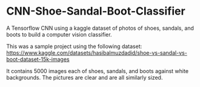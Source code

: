 # CNN-Shoe-Sandal-Boot-Classifier

A Tensorflow CNN using a kaggle dataset of photos of shoes, sandals, and boots to build a computer vision classifier.

This was a sample project using the following dataset: https://www.kaggle.com/datasets/hasibalmuzdadid/shoe-vs-sandal-vs-boot-dataset-15k-images

It contains 5000 images each of shoes, sandals, and boots against white backgrounds.  The pictures are clear and are all similarly sized.
